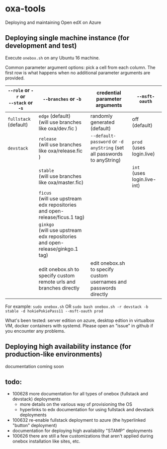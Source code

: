 # oxa-tools

Deploying and maintaining Open edX on Azure

## Deploying single machine instance (for development and test)

Execute `onebox.sh` on any Ubuntu 16 machine.

Common parameter argument options: pick a cell from each column. The first row is what happens when no additional parameter arguments are provided.

`--role` or `-r` or <br/> `--stack` or `-s` | `--branches` or `-b` | credential parameter arguments | `--msft-oauth`
--- | --- | --- | ---
`fullstack` (default) | `edge` (default) <br/> (will use branches like oxa/dev.fic ) | randomly generated (default) | off (default)
`devstack` | `release` <br/> (will use branches like oxa/release.fic ) | `--default-password` or `-d` <br/> `anyString` (set all passwords to anyString) | `prod` <br/> (uses login.live)
 &nbsp; | `stable` <br/> (will use branches like oxa/master.fic) | &nbsp; | `int` <br/> (uses login.live-int)
 &nbsp; | `ficus` <br/> (will use upstream edx repositories <br/> and open-release/ficus.1 tag) | &nbsp; | &nbsp; 
 &nbsp; | `ginkgo` <br/> (will use upstream edx repositories <br/> and open-release/ginkgo.1 tag) | &nbsp; | &nbsp; 
 &nbsp; | edit onebox.sh to specify custom <br/> remote urls and branches directly | edit onebox.sh to specify custom <br/> usernames and passwords directly | &nbsp; 

For example:
`sudo onebox.sh` OR
`sudo bash onebox.sh -r devstack -b stable -d hokiePokiePass11 --msft-oauth prod`

What's been tested: server edition on azure, desktop edtion in virtualbox VM, docker containers with systemd. Please open an "issue" in github if you encounter any problems.

## Deploying high availability instance (for production-like environments)

documentation coming soon

## todo:
 * 100628 more documentation for all types of onebox (fullstack and devstack) deployments
   *  more details on the various way of provisioning the OS
   *  hyperlinks to edx documentation for using fullstack and devstack deployments
 * 100632 re-enable fullstack deployment to azure (the hyperlinked "button" deployment)
 * documentation for deploying high availability "STAMP" deployments
 * 100626 there are still a few customizations that aren't applied during onebox installation like sites, etc.
